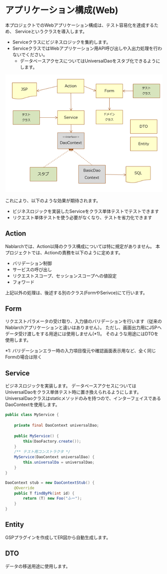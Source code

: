 # アプリケーション構成(Web)

本プロジェクトでのWebアプリケーション構成は、テスト容易化を達成するため、
Serviceというクラスを導入します。

- Serviceクラスにビジネスロジックを集約します。
- ServiceクラスではWebアプリケーション用API呼び出しや入出力処理を行わないでください。
  - データベースアクセスについてはUniversalDaoをスタブ化できるようにします。

![クラス図](class-diagram.png)
  
これにより、以下のような効果が期待されます。
- ビジネスロジックを実装したServiceをクラス単体テストでテストできます
- リクエスト単体テストを使う必要がなくなり、テストを省力化できます


## Action

Nablarchでは、Action以降のクラス構成については特に規定がありません。
本プロジェクトでは、Actionの責務を以下のように定めます。

- バリデーション制御
- サービスの呼び出し
- リクエストスコープ、セッションスコープへの値設定
- フォワード

上記以外の処理は、後述する別のクラス(FormやSerivce)にて行います。


## Form

リクエストパラメータの受け取り、入力値のバリデーションを行います（従来のNablarchアプリケーションと違いはありません）。
ただし、画面出力用にJSPへデータ受け渡しをする用途には使用しません(*1)。
そのような用途にはDTOを使用します。

*1: バリデーションエラー時の入力項目復元や確認画面表示用など、全く同じFormの場合は除く

## Service

ビジネスロジックを実装します。
データベースアクセスについてはUniversalDaoをクラス単体テスト時に置き換えられるようにします。
UniversalDaoクラスはstaticメソッドのみを持つので、インターフェイスであるDaoContextを使用します。


``` java
public class MyService {

    private final DaoContext universalDao;
     
    public MyService() {
        this(DaoFactory.create());
    }
    /** テスト用コンストラクタ */
    MyService(DaoContext universalDao) {
        this.universalDa = universalDao;
    }
}
```

``` java
DaoContext stub = new DaoContextStub() {
    @Override
    public T findByPk(int id) {
        return (T) new Foo("ふー");
    }
}
```



## Entity

GSPプラグインを作成してER図から自動生成します。


## DTO

データの移送用途に使用します。
